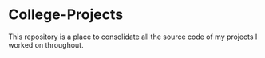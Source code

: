 # College-Projects
This repository is a place to consolidate all the source code of my projects I worked on throughout.
